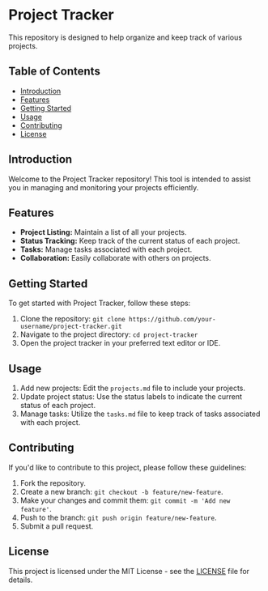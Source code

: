# Project Tracker

This repository is designed to help organize and keep track of various projects.

## Table of Contents

- [Introduction](#introduction)
- [Features](#features)
- [Getting Started](#getting-started)
- [Usage](#usage)
- [Contributing](#contributing)
- [License](#license)

## Introduction

Welcome to the Project Tracker repository! This tool is intended to assist you in managing and monitoring your projects efficiently.

## Features

- **Project Listing:** Maintain a list of all your projects.
- **Status Tracking:** Keep track of the current status of each project.
- **Tasks:** Manage tasks associated with each project.
- **Collaboration:** Easily collaborate with others on projects.

## Getting Started

To get started with Project Tracker, follow these steps:

1. Clone the repository: `git clone https://github.com/your-username/project-tracker.git`
2. Navigate to the project directory: `cd project-tracker`
3. Open the project tracker in your preferred text editor or IDE.

## Usage

1. Add new projects: Edit the `projects.md` file to include your projects.
2. Update project status: Use the status labels to indicate the current status of each project.
3. Manage tasks: Utilize the `tasks.md` file to keep track of tasks associated with each project.

## Contributing

If you'd like to contribute to this project, please follow these guidelines:

1. Fork the repository.
2. Create a new branch: `git checkout -b feature/new-feature`.
3. Make your changes and commit them: `git commit -m 'Add new feature'`.
4. Push to the branch: `git push origin feature/new-feature`.
5. Submit a pull request.

## License

This project is licensed under the MIT License - see the [LICENSE](LICENSE) file for details.
